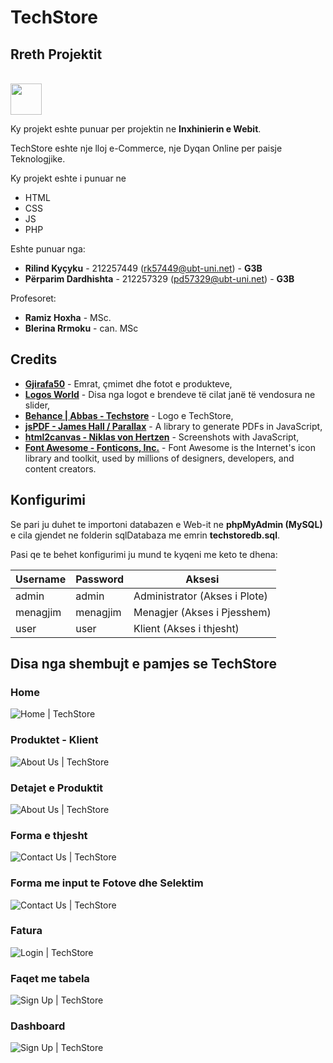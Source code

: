 # TechStore

## Rreth Projektit

<br/>
<img src="img/web/techstoreLogoWhiteSquare.png" width="auto" height="50" />
<br/>

Ky projekt eshte punuar per projektin ne **Inxhinierin e Webit**.

TechStore eshte nje lloj e-Commerce, nje Dyqan Online per paisje Teknologjike.

Ky projekt eshte i punuar ne

- HTML
- CSS
- JS
- PHP

Eshte punuar nga:

- **Rilind Kyçyku** - 212257449 (rk57449@ubt-uni.net) - **G3B**
- **Përparim Dardhishta** - 212257329 (pd57329@ubt-uni.net) - **G3B**

Profesoret:

- **Ramiz Hoxha** - MSc.
- **Blerina Rrmoku** - can. MSc

## Credits

- **[Gjirafa50](https://gjirafa50.com)** - Emrat, çmimet dhe fotot e produkteve,
- **[Logos World](https://logos-world.net/)** - Disa nga logot e brendeve të cilat janë të vendosura ne slider,
- **[Behance | Abbas - Techstore](https://www.behance.net/gallery/130956581/Tech-Store-Brand-identity)** - Logo e TechStore,
- **[jsPDF - James Hall / Parallax](https://parall.ax/products/jspdf)** - A library to generate PDFs in JavaScript,
- **[html2canvas - Niklas von Hertzen](https://html2canvas.hertzen.com/)** - Screenshots with JavaScript,
- **[Font Awesome - Fonticons, Inc.](https://fontawesome.com/)** - Font Awesome is the Internet's icon library and toolkit, used by millions of designers, developers, and content creators.

## Konfigurimi

Se pari ju duhet te importoni databazen e Web-it ne **phpMyAdmin (MySQL)** e cila gjendet ne folderin sqlDatabaza me emrin **techstoredb.sql**.

Pasi qe te behet konfigurimi ju mund te kyqeni me keto te dhena:

| **Username** | **Password** | **Aksesi**                    |
| ------------ | ------------ | ----------------------------- |
| admin        | admin        | Administrator (Akses i Plote) |
| menagjim     | menagjim     | Menagjer (Akses i Pjesshem)   |
| user         | user         | Klient (Akses i thjesht)      |

## Disa nga shembujt e pamjes se TechStore

### Home

![Home | TechStore](img/READMEImg/home.png?raw=true)

### Produktet - Klient

![About Us | TechStore](img/READMEImg/produktet.png?raw=true)

### Detajet e Produktit

![About Us | TechStore](img/READMEImg/produkti.png?raw=true)

### Forma e thjesht

![Contact Us | TechStore](img/READMEImg/FormaEThjesht.png?raw=true)

### Forma me input te Fotove dhe Selektim

![Contact Us | TechStore](img/READMEImg/FormaMeFoto.png?raw=true)

### Fatura

![Login | TechStore](img/READMEImg/fatura.png?raw=true)

### Faqet me tabela

![Sign Up | TechStore](img/READMEImg/faqetMeTabela.png?raw=true)

### Dashboard

![Sign Up | TechStore](img/READMEImg/dashboard.png?raw=true)

